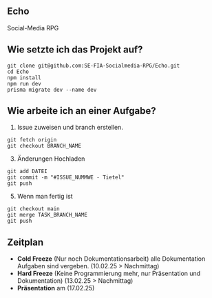 ## Echo
Social-Media RPG

## Wie setzte ich das Projekt auf?
```
git clone git@github.com:SE-FIA-Socialmedia-RPG/Echo.git
cd Echo
npm install
npm run dev
prisma migrate dev --name dev
```

## Wie arbeite ich an einer Aufgabe?
1. Issue zuweisen und branch erstellen.
```
git fetch origin
git checkout BRANCH_NAME
```
3. Änderungen Hochladen
```
git add DATEI
git commit -m "#ISSUE_NUMMWE - Tietel"
git push
```
5. Wenn man fertig ist
```
git checkout main
git merge TASK_BRANCH_NAME
git push
```

## Zeitplan

- **Cold Freeze** (Nur noch Dokumentationsarbeit) alle Dokumentation Aufgaben sind vergeben. (10.02.25 > Nachmittag)
- **Hard Freeze** (Keine Programmierung mehr, nur Präsentation und Dokumentation) (13.02.25 > Nachmittag)
- **Präsentation** am (17.02.25)
